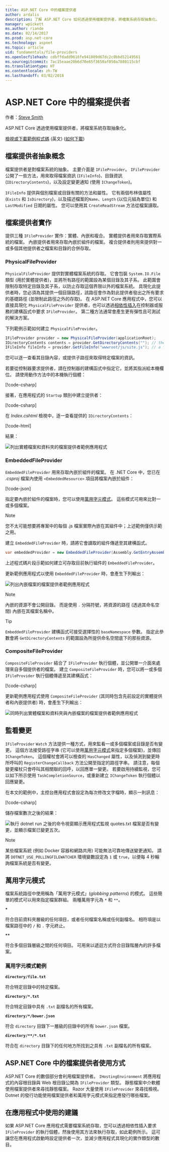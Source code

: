 ```yaml
---
title: ASP.NET Core 中的檔案提供者
author: ardalis
description: 了解 ASP.NET Core 如何透過使用檔案提供者，將檔案系統存取抽象化。
manager: wpickett
ms.author: riande
ms.date: 02/14/2017
ms.prod: asp.net-core
ms.technology: aspnet
ms.topic: article
uid: fundamentals/file-providers
ms.openlocfilehash: cdbffdadd9616fe941809d67dc2c0bbd52149561
ms.sourcegitcommit: 7ac15eaae20b6d70e65f3650af050a7880115cbf
ms.translationtype: HT
ms.contentlocale: zh-TW
ms.lasthandoff: 03/02/2018
---
```

# <a name="file-providers-in-aspnet-core"></a>ASP.NET Core 中的檔案提供者

作者：[Steve Smith](https://ardalis.com/)

ASP.NET Core 透過使用檔案提供者，將檔案系統存取抽象化。

[檢視或下載範例程式碼](https://github.com/aspnet/Docs/tree/master/aspnetcore/fundamentals/file-providers/sample) \(英文\) ([如何下載](xref:tutorials/index#how-to-download-a-sample))

## <a name="file-provider-abstractions"></a>檔案提供者抽象概念

檔案提供者是對檔案系統的抽象。 主要介面是 `IFileProvider`。 `IFileProvider` 公開了一些方法，用來取得檔案資訊 (`IFileInfo`)、目錄資訊 (`IDirectoryContents`)，以及設定變更通知 (使用 `IChangeToken`)。

`IFileInfo` 提供與個別檔案或目錄有關的方法和屬性。 它有兩個布林值屬性 (`Exists` 和 `IsDirectory`)，以及描述檔案的`Name`、`Length` (以位元組為單位) 和 `LastModified` 日期的屬性。 您可以使用其 `CreateReadStream` 方法從檔案讀取。

## <a name="file-provider-implementations"></a>檔案提供者實作

提供三種 `IFileProvider` 實作：實體、內嵌和複合。 實體提供者用來存取實際系統的檔案。 內嵌提供者用來存取內嵌於組件的檔案。 複合提供者則用來提供對一或多個其他提供者之檔案和目錄的合併存取。

### <a name="physicalfileprovider"></a>PhysicalFileProvider

`PhysicalFileProvider` 提供對實體檔案系統的存取。 它會包裝 `System.IO.File` 類型 (用於實體提供者)，並將所有路徑的範圍設為某個目錄及其子系。 此範圍會限制存取特定目錄及其子系，以防止存取這個界限以外的檔案系統。 具現化此提供者時，您必須為其提供一個目錄路徑，該路徑會作為對此提供者發出之所有要求的基礎路徑 (並限制此路徑之外的存取)。 在 ASP.NET Core 應用程式中，您可以直接具現化 `PhysicalFileProvider` 提供者，也可以透過[相依性插入](dependency-injection.md)在控制器或服務的建構函式中要求 `IFileProvider`。 第二種方法通常會產生更有彈性且可測試的解決方案。

下列範例示範如何建立 `PhysicalFileProvider`。


```csharp
IFileProvider provider = new PhysicalFileProvider(applicationRoot);
IDirectoryContents contents = provider.GetDirectoryContents(""); // the applicationRoot contents
IFileInfo fileInfo = provider.GetFileInfo("wwwroot/js/site.js"); // a file under applicationRoot
```

您可以逐一查看其目錄內容，或提供子路徑來取得特定檔案的資訊。

若要從控制器要求提供者，請在控制器的建構函式中指定它，並將其指派給本機欄位。 請使用動作方法中的本機執行個體：

[!code-csharp[](file-providers/sample/src/FileProviderSample/Controllers/HomeController.cs?highlight=5,7,12&range=6-19)]

接著，在應用程式的 `Startup` 類別中建立提供者：

[!code-csharp[](file-providers/sample/src/FileProviderSample/Startup.cs?highlight=35,40&range=1-43)]

在 *Index.cshtml* 檢視中，逐一查看提供的 `IDirectoryContents`：

[!code-html[](file-providers/sample/src/FileProviderSample/Views/Home/Index.cshtml?highlight=2,7,9,11,15)]

結果：

![列出實體檔案和資料夾的檔案提供者範例應用程式](file-providers/_static/physical-directory-listing.png)

### <a name="embeddedfileprovider"></a>EmbeddedFileProvider

`EmbeddedFileProvider` 用來存取內嵌於組件的檔案。 在 .NET Core 中，您已在 *.csproj* 檔案內使用 `<EmbeddedResource>` 項目將檔案內嵌於組件：

[!code-json[](file-providers/sample/src/FileProviderSample/FileProviderSample.csproj?range=13-18)]

指定要內嵌於組件的檔案時，您可以使用[萬用字元模式](#globbing-patterns)。 這些模式可用來比對一或多個檔案。

> [!NOTE]
> 您不太可能想要將專案中的每個 .js 檔案實際內嵌在其組件中；上述範例僅供示範之用。

建立 `EmbeddedFileProvider` 時，請將它會讀取的組件傳遞至其建構函式。

```csharp
var embeddedProvider = new EmbeddedFileProvider(Assembly.GetEntryAssembly());
```

上述程式碼片段示範如何建立可存取目前執行組件的 `EmbeddedFileProvider`。

更新範例應用程式以使用 `EmbeddedFileProvider` 時，會產生下列輸出：

![列出內嵌檔案的檔案提供者範例應用程式](file-providers/_static/embedded-directory-listing.png)

> [!NOTE]
> 內嵌的資源不會公開目錄。 而是使用 `.` 分隔符號，將資源的路徑 (透過其命名空間) 內嵌在其檔案名稱中。

> [!TIP]
> `EmbeddedFileProvider` 建構函式可接受選擇性的 `baseNamespace` 參數。 指定此參數會將 `GetDirectoryContents` 的範圍設為所提供命名空間底下的那些資源。

### <a name="compositefileprovider"></a>CompositeFileProvider

`CompositeFileProvider` 結合了 `IFileProvider` 執行個體，並公開單一介面來處理來自多個提供者的檔案。 建立 `CompositeFileProvider` 時，您可以將一或多個 `IFileProvider` 執行個體傳遞至其建構函式：

[!code-csharp[](file-providers/sample/src/FileProviderSample/Startup.cs?highlight=3&range=35-37)]

更新範例應用程式使用 `CompositeFileProvider` (其同時包含先前設定的實體提供者和內嵌提供者) 時，會產生下列輸出：

![同時列出實體檔案和資料夾與內嵌檔案的檔案提供者範例應用程式](file-providers/_static/composite-directory-listing.png)

## <a name="watching-for-changes"></a>監看變更

`IFileProvider` `Watch` 方法提供一種方式，用來監看一或多個檔案或目錄是否有變更。 這個方法接受路徑字串 (它可以使用[萬用字元模式](#globbing-patterns)來指定多個檔案)，並傳回 `IChangeToken`。 這個權杖會將可以檢查的 `HasChanged` 屬性，以及偵測到變更時所呼叫的 `RegisterChangeCallback` 方法公開至指定的路徑字串。 請注意，每個變更權杖只會呼叫其相關聯的回呼，以回應單一變更。 若要啟用持續監視，您可以如下所示使用 `TaskCompletionSource`，或重新建立 `IChangeToken` 執行個體以回應變更。

在本文的範例中，主控台應用程式會設定為每次修改文字檔時，顯示一則訊息：

[!code-csharp[](file-providers/sample/src/WatchConsole/Program.cs?name=snippet1&highlight=1-2,16,19-20)]

儲存檔案數次之後的結果：

![執行 dotnet run 之後的命令視窗顯示應用程式監視 quotes.txt 檔案是否有變更，並顯示檔案已變更五次。](file-providers/_static/watch-console.png)

> [!NOTE]
> 某些檔案系統 (例如 Docker 容器和網路共用) 可能無法可靠地傳送變更通知。 請將 `DOTNET_USE_POLLINGFILEWATCHER` 環境變數設定為 `1` 或 `true`，以便每 4 秒輪詢檔案系統是否有變更。

## <a name="globbing-patterns"></a>萬用字元模式

檔案系統路徑中使用稱為「萬用字元模式」(*globbing patterns*) 的模式。 這些簡單的模式可以用來指定檔案群組。 兩種萬用字元為 `*` 和 `**`。

**`*`**

   符合目前資料夾層級的任何項目，或者任何檔案名稱或任何副檔名。 相符項是以檔案路徑中的 `/` 和 `.` 字元終止。

<strong><code>**</code></strong>

   符合多個目錄層級之間的任何項目。 可用來以遞迴方式符合目錄階層內的許多檔案。

### <a name="globbing-pattern-examples"></a>萬用字元模式範例

**`directory/file.txt`**

   符合特定目錄中的特定檔案。

**<code>directory/*.txt</code>**

   符合特定目錄中具有 `.txt` 副檔名的所有檔案。

**`directory/*/bower.json`**

   符合 `directory` 目錄下一層級的目錄中的所有 `bower.json` 檔案。

**<code>directory/&#42;&#42;/&#42;.txt</code>**

   符合在 `directory` 目錄下的任何地方所找到之具有 `.txt` 副檔名的所有檔案。

## <a name="file-provider-usage-in-aspnet-core"></a>ASP.NET Core 中的檔案提供者使用方式

ASP.NET Core 的數個部分會利用檔案提供者。 `IHostingEnvironment` 將應用程式的內容根目錄與 Web 根目錄公開為 `IFileProvider` 類型。 靜態檔案中介軟體使用檔案提供者來尋找靜態檔案。 Razor 大量使用 `IFileProvider` 來尋找檢視。 Dotnet 的發行功能使用檔案提供者和萬用字元模式來指定應發行哪些檔案。

## <a name="recommendations-for-use-in-apps"></a>在應用程式中使用的建議

如果 ASP.NET Core 應用程式需要檔案系統存取，您可以透過相依性插入要求 `IFileProvider` 的執行個體，然後使用其方法來執行存取，如此範例所示。 這可讓您在應用程式啟動時設定提供者一次，並減少應用程式具現化的實作類型的數目。
